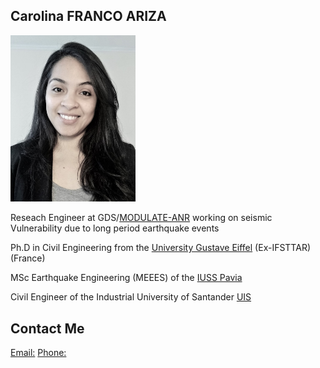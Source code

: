 ## Carolina FRANCO ARIZA
<img src="Photo.jpeg" alt="drawing" width="200"/>

Reseach Engineer at GDS/[MODULATE-ANR](https://modulate.brgm.fr/) working on seismic Vulnerability due to long period earthquake events

Ph.D in Civil Engineering from the [University Gustave Eiffel](https://www.univ-gustave-eiffel.fr/) (Ex-IFSTTAR) (France)

MSc Earthquake Engineering (MEEES) of the [IUSS Pavia](http://www.iusspavia.it/home)

Civil Engineer of the Industrial University of Santander [UIS](https://www.uis.edu.co/webUIS/es/index.jsp)

## Contact Me

[Email:](mailto:cafariza@gmail.com)
[Phone:](callto:+33787443343)
